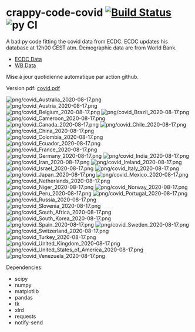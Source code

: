 # crappy-code-covid [![Build Status](https://cloud.drone.io/api/badges/a-lemonnier/crappy-code-covid/status.svg)](https://cloud.drone.io/a-lemonnier/crappy-code-covid) ![py CI](https://github.com/a-lemonnier/crappy-code-covid/workflows/py%20CI/badge.svg)
 
A bad py code fitting the covid data from ECDC. ECDC updates his database at 12h00 CEST atm. Demographic data are from World Bank.
 
- [ECDC Data](https://www.ecdc.europa.eu/en/publications-data/download-todays-data-geographic-distribution-covid-19-cases-worldwide)
- [WB Data](https://data.worldbank.org/indicator/sp.pop.totl)
 
 
Mise à jour quotidienne automatique par action github.
 
Version pdf: [covid.pdf](https://github.com/a-lemonnier/crappy-code-covid/raw/master/covid.pdf)
 
![png/covid_Australia_2020-08-17.png](png/covid_Australia_2020-08-17.png)
![png/covid_Austria_2020-08-17.png](png/covid_Austria_2020-08-17.png)
![png/covid_Belgium_2020-08-17.png](png/covid_Belgium_2020-08-17.png)
![png/covid_Brazil_2020-08-17.png](png/covid_Brazil_2020-08-17.png)
![png/covid_Cameroon_2020-08-17.png](png/covid_Cameroon_2020-08-17.png)
![png/covid_Canada_2020-08-17.png](png/covid_Canada_2020-08-17.png)
![png/covid_Chile_2020-08-17.png](png/covid_Chile_2020-08-17.png)
![png/covid_China_2020-08-17.png](png/covid_China_2020-08-17.png)
![png/covid_Colombia_2020-08-17.png](png/covid_Colombia_2020-08-17.png)
![png/covid_Ecuador_2020-08-17.png](png/covid_Ecuador_2020-08-17.png)
![png/covid_France_2020-08-17.png](png/covid_France_2020-08-17.png)
![png/covid_Germany_2020-08-17.png](png/covid_Germany_2020-08-17.png)
![png/covid_India_2020-08-17.png](png/covid_India_2020-08-17.png)
![png/covid_Iran_2020-08-17.png](png/covid_Iran_2020-08-17.png)
![png/covid_Ireland_2020-08-17.png](png/covid_Ireland_2020-08-17.png)
![png/covid_Israel_2020-08-17.png](png/covid_Israel_2020-08-17.png)
![png/covid_Italy_2020-08-17.png](png/covid_Italy_2020-08-17.png)
![png/covid_Japan_2020-08-17.png](png/covid_Japan_2020-08-17.png)
![png/covid_Mexico_2020-08-17.png](png/covid_Mexico_2020-08-17.png)
![png/covid_Netherlands_2020-08-17.png](png/covid_Netherlands_2020-08-17.png)
![png/covid_Niger_2020-08-17.png](png/covid_Niger_2020-08-17.png)
![png/covid_Norway_2020-08-17.png](png/covid_Norway_2020-08-17.png)
![png/covid_Peru_2020-08-17.png](png/covid_Peru_2020-08-17.png)
![png/covid_Portugal_2020-08-17.png](png/covid_Portugal_2020-08-17.png)
![png/covid_Russia_2020-08-17.png](png/covid_Russia_2020-08-17.png)
![png/covid_Slovenia_2020-08-17.png](png/covid_Slovenia_2020-08-17.png)
![png/covid_South_Africa_2020-08-17.png](png/covid_South_Africa_2020-08-17.png)
![png/covid_South_Korea_2020-08-17.png](png/covid_South_Korea_2020-08-17.png)
![png/covid_Spain_2020-08-17.png](png/covid_Spain_2020-08-17.png)
![png/covid_Sweden_2020-08-17.png](png/covid_Sweden_2020-08-17.png)
![png/covid_Switzerland_2020-08-17.png](png/covid_Switzerland_2020-08-17.png)
![png/covid_Turkey_2020-08-17.png](png/covid_Turkey_2020-08-17.png)
![png/covid_United_Kingdom_2020-08-17.png](png/covid_United_Kingdom_2020-08-17.png)
![png/covid_United_States_of_America_2020-08-17.png](png/covid_United_States_of_America_2020-08-17.png)
![png/covid_Venezuela_2020-08-17.png](png/covid_Venezuela_2020-08-17.png)
 
Dependencies:
- scipy
- numpy
- matplotlib
- pandas
- tk
- xlrd
- requests
- notify-send
